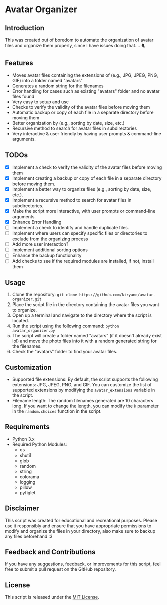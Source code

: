 # Avatar Organizer

## Introduction
This was created out of boredom to automate the organization of avatar files and organize them properly, since I have issues doing that.... 🐈

## Features
- Moves avatar files containing the extensions of (e.g., JPG, JPEG, PNG, GIF) into a folder named "avatars"
- Generates a random string for the filenames
- Error handling for cases such as existing "avatars" folder and no avatar files found
- Very easy to setup and use
- Checks to verify the validity of the avatar files before moving them
- Automatic backup or copy of each file in a separate directory before moving them
- Better organization by (e.g., sorting by date, size, etc.)
- Recursive method to search for avatar files in subdirectories
- Very interactive & user friendly by having user prompts & command-line arguments.

## TODOs
- [x] Implement a check to verify the validity of the avatar files before moving them
- [x] Implement creating a backup or copy of each file in a separate directory before moving them.
- [x] Implement a better way to organize files (e.g., sorting by date, size, etc.).
- [x] Implement a recursive method to search for avatar files in subdirectories.
- [x] Make the script more interactive, with user prompts or command-line arguments.
- [x] Enhance Error Handling
- [ ] Implement a check to identify and handle duplicate files.
- [ ] Implement where users can specify specific files or directories to exclude from the organizing process
- [ ] Add more user interaction?
- [ ] Implement additional sorting options
- [ ] Enhance the backup functionality
- [ ] Add checks to see if the required modules are installed, if not, install them

## Usage
1. Clone the repository: `git clone https://github.com/kiryano/avatar-organizer.git`
2. Place the script file in the directory containing the avatar files you want to organize.
3. Open up a terminal and navigate to the directory where the script is located.
4. Run the script using the following command: `python avatar_organizer.py`
5. The script will create a folder named "avatars" (if it doesn't already exist lol) and move the photo files into it with a random generated string for the filenames.
6. Check the "avatars" folder to find your avatar files.

## Customization
- Supported file extensions: By default, the script supports the following extensions: JPG, JPEG, PNG, and GIF. You can customize the list of supported extensions by modifying the `avatar_extensions` variable in the script.
- Filename length: The random filenames generated are 10 characters long. If you want to change the length, you can modify the `k` parameter in the `random.choices` function in the script.


## Requirements
- Python 3.x
- Required Python Modules:
  - os
  - shutil
  - glob
  - random
  - string
  - colorama
  - logging
  - pillow
  - pyfiglet

## Disclaimer
This script was created for educational and recreational purposes. Please use it responsibly and ensure that you have appropriate permissions to modify and organize the files in your directory, also make sure to backup any files beforehand :3

## Feedback and Contributions
If you have any suggestions, feedback, or improvements for this script, feel free to submit a pull request on the GitHub repository.

## License
This script is released under the [MIT License](LICENSE).
